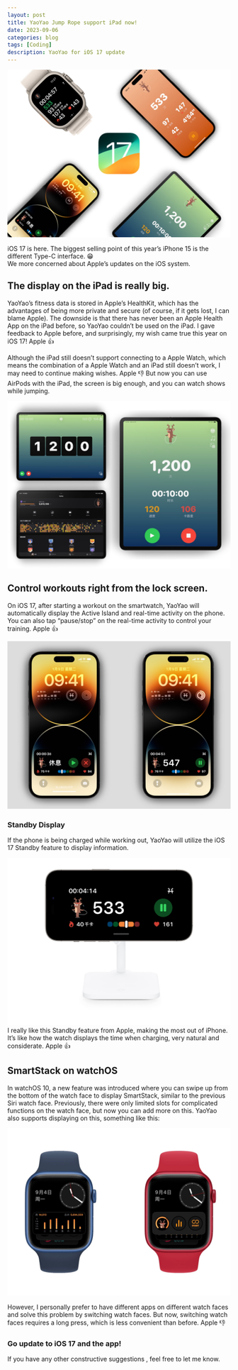```yaml
---
layout: post
title: YaoYao Jump Rope support iPad now!
date: 2023-09-06
categories: blog
tags: [Coding]
description: YaoYao for iOS 17 update
---
```

![Banner](/img/post/230906/ios17_1.jpg)

iOS 17 is here. 
The biggest selling point of this year’s iPhone 15 is the different Type-C interface. 😁   
We more concerned about Apple’s updates on the iOS system.


## The display on the iPad is really big.
YaoYao’s fitness data is stored in Apple’s HealthKit, which has the advantages of being more private and secure (of course, if it gets lost, I can blame Apple). The downside is that there has never been an Apple Health App on the iPad before, so YaoYao couldn’t be used on the iPad. I gave feedback to Apple before, and surprisingly, my wish came true this year on iOS 17! Apple 👍


Although the iPad still doesn’t support connecting to a Apple Watch, which means the combination of a Apple Watch and an iPad still doesn’t work, I may need to continue making wishes. Apple 👎 But now you can use AirPods with the iPad, the screen is big enough, and you can watch shows while jumping.

![iPad](/img/post/230906/ios17_2.jpg)


## Control workouts right from the lock screen.
On iOS 17, after starting a workout on the smartwatch, YaoYao will automatically display the Active Island and real-time activity on the phone. You can also tap “pause/stop” on the real-time activity to control your training. Apple 👍  

![LiveActivity](/img/post/230906/ios17_3.jpg)

### Standby Display
 If the phone is being charged while working out, YaoYao will utilize the iOS 17 Standby feature to display information.

![StandBy](/img/post/230906/ios17_4.jpg)
I really like this Standby feature from Apple, making the most out of iPhone. It’s like how the watch displays the time when charging, very natural and considerate. Apple 👍

## SmartStack on watchOS
In watchOS 10, a new feature was introduced where you can swipe up from the bottom of the watch face to display SmartStack, similar to the previous Siri watch face. Previously, there were only limited slots for complicated functions on the watch face, but now you can add more on this. YaoYao also supports displaying on this, something like this:


![watchOS10](/img/post/230906/watchos10_1.jpg)

However, I personally prefer to have different apps on different watch faces and solve this problem by switching watch faces. But now, switching watch faces requires a long press, which is less convenient than before. Apple 👎


### Go update to iOS 17 and the app!

If you have any other constructive suggestions , feel free to let me know.